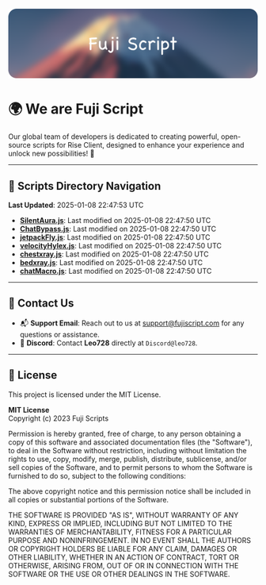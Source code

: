 ![Banner](.github/b.webp)

# 🌍 **We are Fuji Script**

Our global team of developers is dedicated to creating powerful, open-source scripts for Rise Client, designed to enhance your experience and unlock new possibilities! 🌟

---
<!-- SCRIPTS_NAVIGATION_START -->
## 📂 **Scripts Directory Navigation**

**Last Updated**: 2025-01-08 22:47:53 UTC

- **[SilentAura.js](scripts/SilentAura.js)**: Last modified on 2025-01-08 22:47:50 UTC
- **[ChatBypass.js](scripts/ChatBypass.js)**: Last modified on 2025-01-08 22:47:50 UTC
- **[jetpackFly.js](scripts/jetpackFly.js)**: Last modified on 2025-01-08 22:47:50 UTC
- **[velocityHylex.js](scripts/velocityHylex.js)**: Last modified on 2025-01-08 22:47:50 UTC
- **[chestxray.js](scripts/chestxray.js)**: Last modified on 2025-01-08 22:47:50 UTC
- **[bedxray.js](scripts/bedxray.js)**: Last modified on 2025-01-08 22:47:50 UTC
- **[chatMacro.js](scripts/chatMacro.js)**: Last modified on 2025-01-08 22:47:50 UTC

<!-- SCRIPTS_NAVIGATION_END -->

---

## 💬 **Contact Us**  
- 📬 **Support Email**: Reach out to us at [support@fujiscript.com](mailto:support@fujiscript.com) for any questions or assistance.  
- 💬 **Discord**: Contact **Leo728** directly at `Discord@leo728`.

---

## 📜 **License**

This project is licensed under the MIT License.  

**MIT License**  
Copyright (c) 2023 Fuji Scripts  

Permission is hereby granted, free of charge, to any person obtaining a copy of this software and associated documentation files (the "Software"), to deal in the Software without restriction, including without limitation the rights to use, copy, modify, merge, publish, distribute, sublicense, and/or sell copies of the Software, and to permit persons to whom the Software is furnished to do so, subject to the following conditions:  

The above copyright notice and this permission notice shall be included in all copies or substantial portions of the Software.  

THE SOFTWARE IS PROVIDED "AS IS", WITHOUT WARRANTY OF ANY KIND, EXPRESS OR IMPLIED, INCLUDING BUT NOT LIMITED TO THE WARRANTIES OF MERCHANTABILITY, FITNESS FOR A PARTICULAR PURPOSE AND NONINFRINGEMENT. IN NO EVENT SHALL THE AUTHORS OR COPYRIGHT HOLDERS BE LIABLE FOR ANY CLAIM, DAMAGES OR OTHER LIABILITY, WHETHER IN AN ACTION OF CONTRACT, TORT OR OTHERWISE, ARISING FROM, OUT OF OR IN CONNECTION WITH THE SOFTWARE OR THE USE OR OTHER DEALINGS IN THE SOFTWARE.  
